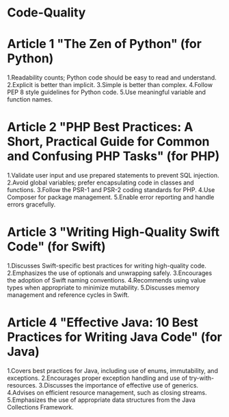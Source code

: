 # Code-Quality
# Article 1 "The Zen of Python" (for Python)
1.Readability counts; Python code should be easy to read and understand.
2.Explicit is better than implicit.
3.Simple is better than complex.
4.Follow PEP 8 style guidelines for Python code.
5.Use meaningful variable and function names.
# Article 2  "PHP Best Practices: A Short, Practical Guide for Common and Confusing PHP Tasks" (for PHP)
1.Validate user input and use prepared statements to prevent SQL injection.
2.Avoid global variables; prefer encapsulating code in classes and functions.
3.Follow the PSR-1 and PSR-2 coding standards for PHP.
4.Use Composer for package management.
5.Enable error reporting and handle errors gracefully.
# Article 3  "Writing High-Quality Swift Code" (for Swift)
1.Discusses Swift-specific best practices for writing high-quality code.
2.Emphasizes the use of optionals and unwrapping safely.
3.Encourages the adoption of Swift naming conventions.
4.Recommends using value types when appropriate to minimize mutability.
5.Discusses memory management and reference cycles in Swift.
# Article 4  "Effective Java: 10 Best Practices for Writing Java Code" (for Java)
1.Covers best practices for Java, including use of enums, immutability, and exceptions.
2.Encourages proper exception handling and use of try-with-resources.
3.Discusses the importance of effective use of generics.
4.Advises on efficient resource management, such as closing streams.
5.Emphasizes the use of appropriate data structures from the Java Collections Framework.


